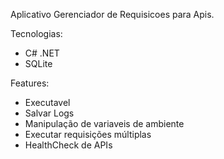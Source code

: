 Aplicativo Gerenciador de Requisicoes para Apis.

Tecnologias:

- C# .NET
- SQLite

Features:

- Executavel
- Salvar Logs
- Manipulação de variaveis de ambiente
- Executar requisições múltiplas
- HealthCheck de APIs
